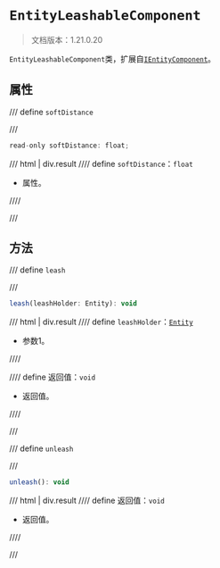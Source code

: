 # `EntityLeashableComponent`

> 文档版本：1.21.0.20

`EntityLeashableComponent`类，扩展自[`IEntityComponent`](./ientitycomponent.md)。

## 属性

/// define
`softDistance`


///

```js
read-only softDistance: float;
```

/// html | div.result
//// define
`softDistance`：`float`

- 属性。


////

///


## 方法

/// define
`leash`


///

```js
leash(leashHolder: Entity): void
```

/// html | div.result
//// define
`leashHolder`：[`Entity`](./entity.md)

- 参数1。


////

//// define
返回值：`void`

- 返回值。


////

///


/// define
`unleash`


///

```js
unleash(): void
```

/// html | div.result
//// define
返回值：`void`

- 返回值。


////

///

